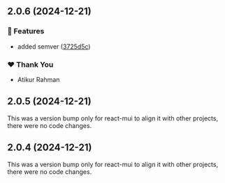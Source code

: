 ## 2.0.6 (2024-12-21)

### 🚀 Features

- added semver ([3725d5c](https://github.com/atikassam/qlogic/commit/3725d5c))

### ❤️ Thank You

- Atikur Rahman

## 2.0.5 (2024-12-21)

This was a version bump only for react-mui to align it with other projects, there were no code changes.

## 2.0.4 (2024-12-21)

This was a version bump only for react-mui to align it with other projects, there were no code changes.
